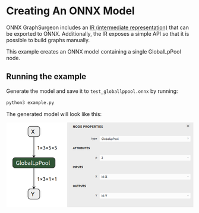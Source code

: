 # Creating An ONNX Model

ONNX GraphSurgeon includes an [IR (intermediate representation)](../../README.md#ir) 
that can be exported to ONNX. Additionally, the IR exposes a simple API so that it is 
possible to build graphs manually.

This example creates an ONNX model containing a single GlobalLpPool node.

## Running the example

Generate the model and save it to `test_globallppool.onnx` by running:

```bash
python3 example.py
```

The generated model will look like this:

![../resources/01_test_globallppool.onnx.png](../resources/01_test_globallppool.onnx.png)
